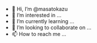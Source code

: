 - 👋 Hi, I’m @masatokazu
- 👀 I’m interested in ...
- 🌱 I’m currently learning ...
- 💞️ I’m looking to collaborate on ...
- 📫 How to reach me ...

<!---
masatokazu/masatokazu is a ✨ special ✨ repository because its `README.md` (this file) appears on your GitHub profile.
You can click the Preview link to take a look at your changes.
--->
